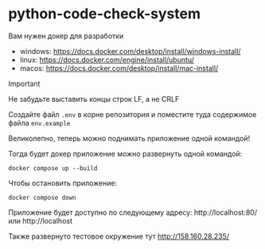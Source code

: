 # python-code-check-system

Вам нужен докер для разработки
- windows: https://docs.docker.com/desktop/install/windows-install/
- linux: https://docs.docker.com/engine/install/ubuntu/
- macos: https://docs.docker.com/desktop/install/mac-install/

> [!IMPORTANT]
> Не забудьте выставить концы строк LF, а не CRLF
> 
> Создайте файл `.env` в корне репозитория и поместите туда содержимое файла `env.example`

Великолепно, теперь можно поднимать приложение одной командой!

Тогда будет докер приложение можно развернуть одной командой:
```console
docker compose up --build
```

Чтобы остановить приложение:
```console
docker compose down
```

Приложение будет доступно по следующему адресу: http://localhost:80/ или http://localhost

Также развернуто тестовое окружение тут http://158.160.28.235/
